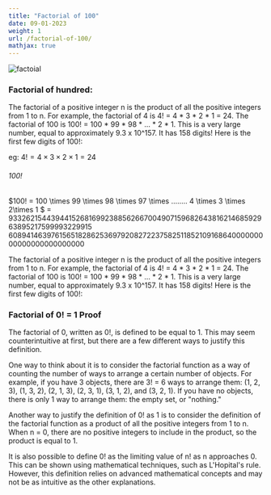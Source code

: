 ```yaml
---
title: "Factorial of 100"
date: 09-01-2023
weight: 1
url: /factorial-of-100/
mathjax: true
---
```


![factoial](https://media.geeksforgeeks.org/wp-content/cdn-uploads/program-for-factorial-of-a-number-1024x512.png)
### Factorial of hundred:
The factorial of a positive integer n is the product of all the positive integers from 1 to n. For example, the factorial of 4 is 4! = 4 * 3 * 2 * 1 = 24. The factorial of 100 is 100! = 100 * 99 * 98 * ... * 2 * 1. This is a very large number, equal to approximately 9.3 x 10^157. It has 158 digits! Here is the first few digits of 100!:

eg: $4! = 4 \times 3 \times 2\times 1 = 24$

###### 100!

$100! = 100 \times 99 \times 98 \times 97 \times ........ 4 \times 3 \times 2\times 1 $ = 
$93326215443944152681699238856266700490715968264381621468592963895217599993229915$
  $608941463976156518286253697920827223758251185210916864000000000000000000000000$


  The factorial of a positive integer n is the product of all the positive integers from 1 to n. For example, the factorial of 4 is 4! = 4 * 3 * 2 * 1 = 24. The factorial of 100 is 100! = 100 * 99 * 98 * ... * 2 * 1. This is a very large number, equal to approximately 9.3 x 10^157. It has 158 digits! Here is the first few digits of 100!:


  
  
### Factorial of 0! = 1 Proof

The factorial of 0, written as 0!, is defined to be equal to 1. This may seem counterintuitive at first, but there are a few different ways to justify this definition.

One way to think about it is to consider the factorial function as a way of counting the number of ways to arrange a certain number of objects. For example, if you have 3 objects, there are 3! = 6 ways to arrange them: (1, 2, 3), (1, 3, 2), (2, 1, 3), (2, 3, 1), (3, 1, 2), and (3, 2, 1). If you have no objects, there is only 1 way to arrange them: the empty set, or "nothing."

Another way to justify the definition of 0! as 1 is to consider the definition of the factorial function as a product of all the positive integers from 1 to n. When n = 0, there are no positive integers to include in the product, so the product is equal to 1.

It is also possible to define 0! as the limiting value of n! as n approaches 0. This can be shown using mathematical techniques, such as L'Hopital's rule. However, this definition relies on advanced mathematical concepts and may not be as intuitive as the other explanations.






